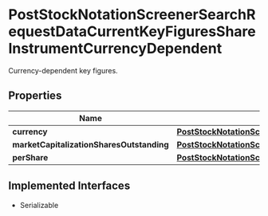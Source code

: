 

# PostStockNotationScreenerSearchRequestDataCurrentKeyFiguresShareInstrumentCurrencyDependent

Currency-dependent key figures.

## Properties

Name | Type | Description | Notes
------------ | ------------- | ------------- | -------------
**currency** | [**PostStockNotationScreenerSearchRequestDataCurrentKeyFiguresCompanyCurrencyDependentCurrency**](PostStockNotationScreenerSearchRequestDataCurrentKeyFiguresCompanyCurrencyDependentCurrency.md) |  | 
**marketCapitalizationSharesOutstanding** | [**PostStockNotationScreenerSearchRequestDataCurrentKeyFiguresCompanyCurrencyDependentMarketCapitalizationSharesOutstanding**](PostStockNotationScreenerSearchRequestDataCurrentKeyFiguresCompanyCurrencyDependentMarketCapitalizationSharesOutstanding.md) |  |  [optional]
**perShare** | [**PostStockNotationScreenerSearchRequestDataCurrentKeyFiguresShareInstrumentCurrencyDependentPerShare**](PostStockNotationScreenerSearchRequestDataCurrentKeyFiguresShareInstrumentCurrencyDependentPerShare.md) |  |  [optional]


## Implemented Interfaces

* Serializable


